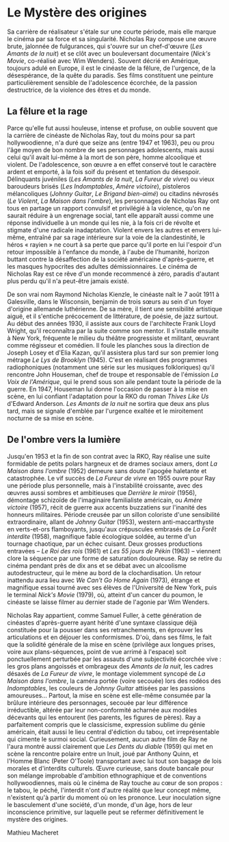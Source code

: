 # Le Mystère des origines

Sa carrière de réalisateur s'étale sur une courte période, mais elle marque le cinéma par sa force et sa singularité. Nicholas Ray compose une œuvre brute, jalonnée de fulgurances, qui s'ouvre sur un chef-d'œuvre (_Les Amants de la nuit_) et se clôt avec un bouleversant documentaire (_Nick's Movie_, co-réalisé avec Wim Wenders). Souvent décrié en Amérique, toujours adulé en Europe, il est le cinéaste de la fêlure, de l'urgence, de la désespérance, de la quête du paradis. Ses films constituent une peinture particulièrement sensible de l'adolescence écorchée, de la passion destructrice, de la violence des êtres et du monde.

## La fêlure et la rage

Parce qu'elle fut aussi houleuse, intense et profuse, on oublie souvent que la carrière de cinéaste de Nicholas Ray, tout du moins pour sa part hollywoodienne, n'a duré que seize ans (entre 1947 et 1963), peu ou prou l'âge moyen de bon nombre de ses personnages adolescents, mais aussi celui qu'il avait lui-même à la mort de son père, homme alcoolique et violent. De l'adolescence, son œuvre a en effet conservé tout le caractère ardent et emporté, à la fois soif du présent et tentation du désespoir. Délinquants juvéniles (_Les Amants de la nuit_, _La Fureur de vivre_) ou vieux baroudeurs brisés (_Les Indomptables_, _Amère victoire_), pistoleros mélancoliques (_Johnny Guitar_, _Le Brigand bien-aimé_) ou citadins névrosés (_Le Violent_, _La Maison dans l'ombre_), les personnages de Nicholas Ray ont tous en partage un rapport convulsif et privilégié à la violence, qu'on ne saurait réduire à un engrenage social, tant elle apparaît aussi comme une réponse individuelle à un monde qui les nie, à la fois cri de révolte et stigmate d'une radicale inadaptation. Violent envers les autres et envers lui-même, entraîné par sa rage intérieure sur la voie de la clandestinité, le héros « rayien » ne court à sa perte que parce qu'il porte en lui l'espoir d'un retour impossible à l'enfance du monde, à l'aube de l'humanité, horizon buttant contre la désaffection de la société américaine d'après-guerre, et les masques hypocrites des adultes démissionnaires. Le cinéma de Nicholas Ray est ce rêve d'un monde recommencé à zéro, paradis d'autant plus perdu qu'il n'a peut-être jamais existé.

De son vrai nom Raymond Nicholas Kienzle, le cinéaste naît le 7 août 1911 à Galesville, dans le Wisconsin, benjamin de trois sœurs au sein d'un foyer d'origine allemande luthérienne. De sa mère, il tient une sensibilité artistique aiguë, et il s'entiche précocement de littérature, de poésie, de jazz surtout. Au début des années 1930, il assiste aux cours de l'architecte Frank Lloyd Wright, qu'il reconnaîtra par la suite comme son mentor. Il s'installe ensuite à New York, fréquente le milieu du théâtre progressiste et militant, œuvrant comme régisseur et comédien. Il foule les planches sous la direction de Joseph Losey et d'Elia Kazan, qu'il assistera plus tard sur son premier long métrage _Le Lys de Brooklyn_ (1945). C'est en réalisant des programmes radiophoniques (notamment une série sur les musiques folkloriques) qu'il rencontre John Houseman, chef de troupe et responsable de l'émission _La Voix de l'Amérique_, qui le prend sous son aile pendant toute la période de la guerre. En 1947, Houseman lui donne l'occasion de passer à la mise en scène, en lui confiant l'adaptation pour la RKO du roman _Thives Like Us_ d'Edward Anderson. _Les Amants de la nuit_ ne sortira que deux ans plus tard, mais se signale d'emblée par l'urgence exaltée et le miroitement nocturne de sa mise en scène.

## De l'ombre vers la lumière

Jusqu'en 1953 et la fin de son contrat avec la RKO, Ray réalise une suite formidable de petits polars hargneux et de drames sociaux amers, dont _La Maison dans l'ombre_ (1952) demeure sans doute l'apogée haletante et catastrophée. Le vif succès de _La Fureur de vivre_ en 1955 ouvre pour Ray une période plus personnelle, mais à l'instabilité croissante, avec des œuvres aussi sombres et ambitieuses que _Derrière le miroir_ (1956), démontage schizoïde de l'imaginaire familialiste américain, ou _Amère victoire_ (1957), récit de guerre aux accents buzzatiens sur l'inanité des honneurs militaires. Période creusée par un sillon coloriste d'une sensibilité extraordinaire, allant de _Johnny Guitar_ (1953), western anti-maccarthyste en verts-et-ors flamboyants, jusqu'aux crépuscules embrasés de _La Forêt interdite_ (1958), magnifique fable écologique soldée, au terme d'un tournage chaotique, par un échec cuisant. Deux grosses productions entravées – _Le Roi des rois_ (1961) et _Les 55 jours de Pékin_ (1963) – viennent clore la séquence par une forme de saturation douloureuse. Ray se retire du cinéma pendant près de dix ans et se débat avec un alcoolisme autodestructeur, qui le mène au bord de la clochardisation. Un retour inattendu aura lieu avec _We Can't Go Home Again_ (1973), étrange et magnifique essai tourné avec ses élèves de l'Université de New York, puis le terminal _Nick's Movie_ (1979), où, atteint d'un cancer du poumon, le cinéaste se laisse filmer au dernier stade de l'agonie par Wim Wenders.

Nicholas Ray appartient, comme Samuel Fuller, à cette génération de cinéastes d'après-guerre ayant hérité d'une syntaxe classique déjà constituée pour la pousser dans ses retranchements, en éprouver les articulations et en déjouer les conformismes. D'où, dans ses films, le fait que la solidité générale de la mise en scène (privilège aux longues prises, voire aux plans-séquences, point de vue arrimé à l'espace) soit ponctuellement perturbée par les assauts d'une subjectivité écorchée vive : les gros plans angoissés et ombrageux des _Amants de la nuit_, les cadres désaxés de _La Fureur de vivre_, le montage violemment syncopé de _La Maison dans l'ombre_, la caméra portée (voire secouée) lors des rodéos des _Indomptables_, les couleurs de _Johnny Guitar_ attisées par les passions amoureuses... Partout, la mise en scène est elle-même consumée par la brûlure intérieure des personnages, secouée par leur différence irréductible, altérée par leur non-conformité acharnée aux modèles décevants qui les entourent (les parents, les figures de pères). Ray a parfaitement compris que le classicisme, expression sublime du génie américain, était aussi le lieu central d'édiction du tabou, cet irreprésentable qui cimente le surmoi social. Curieusement, aucun autre film de Ray ne l'aura montré aussi clairement que _Les Dents du diable_ (1959) qui met en scène la rencontre polaire entre un Inuit, joué par Anthony Quinn, et l'Homme Blanc (Peter O'Toole) transportant avec lui tout son bagage de lois morales et d'interdits culturels. Œuvre curieuse, sans doute bancale pour son mélange improbable d'ambition ethnographique et de conventions hollywoodiennes, mais où le cinéma de Ray touche au cœur de son propos : le tabou, le péché, l'interdit n'ont d'autre réalité que leur concept même, n'existent qu'à partir du moment où on les prononce. Leur inoculation signe le basculement d'une société, d'un monde, d'un âge, hors de leur inconscience primitive, sur laquelle peut se refermer définitivement le mystère des origines.

Mathieu Macheret
